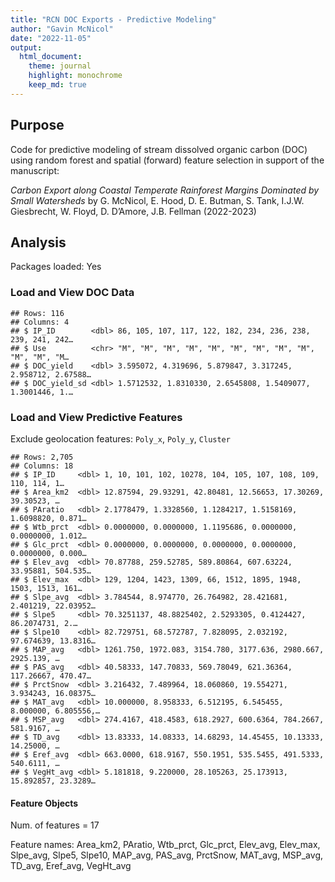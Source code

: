 ```yaml
---
title: "RCN DOC Exports - Predictive Modeling"
author: "Gavin McNicol"
date: "2022-11-05"
output: 
  html_document:
    theme: journal
    highlight: monochrome
    keep_md: true
---
```




## Purpose

Code for predictive modeling of stream dissolved organic carbon (DOC) using random forest and spatial (forward) feature selection in support of the manuscript:

*Carbon Export along Coastal Temperate Rainforest Margins Dominated by Small Watersheds* by G. McNicol, E. Hood, D. E. Butman, S. Tank, I.J.W. Giesbrecht, W. Floyd, D. D’Amore, J.B. Fellman (2022-2023)

## Analysis



Packages loaded: Yes



### Load and View DOC Data


```
## Rows: 116
## Columns: 4
## $ IP_ID        <dbl> 86, 105, 107, 117, 122, 182, 234, 236, 238, 239, 241, 242…
## $ Use          <chr> "M", "M", "M", "M", "M", "M", "M", "M", "M", "M", "M", "M…
## $ DOC_yield    <dbl> 3.595072, 4.319696, 5.879847, 3.317245, 2.958712, 2.67588…
## $ DOC_yield_sd <dbl> 1.5712532, 1.8310330, 2.6545808, 1.5409077, 1.3001446, 1.…
```


### Load and View Predictive Features

Exclude geolocation features: `Poly_x`, `Poly_y`, `Cluster`


```
## Rows: 2,705
## Columns: 18
## $ IP_ID     <dbl> 1, 10, 101, 102, 10278, 104, 105, 107, 108, 109, 110, 114, 1…
## $ Area_km2  <dbl> 12.87594, 29.93291, 42.80481, 12.56653, 17.30269, 39.30523, …
## $ PAratio   <dbl> 2.1778479, 1.3328560, 1.1284217, 1.5158169, 1.6098820, 0.871…
## $ Wtb_prct  <dbl> 0.0000000, 0.0000000, 1.1195686, 0.0000000, 0.0000000, 1.012…
## $ Glc_prct  <dbl> 0.0000000, 0.0000000, 0.0000000, 0.0000000, 0.0000000, 0.000…
## $ Elev_avg  <dbl> 70.87788, 259.52785, 589.80864, 607.63224, 33.95881, 504.535…
## $ Elev_max  <dbl> 129, 1204, 1423, 1309, 66, 1512, 1895, 1948, 1503, 1513, 161…
## $ Slpe_avg  <dbl> 3.784544, 8.974770, 26.764982, 28.421681, 2.401219, 22.03952…
## $ Slpe5     <dbl> 70.3251137, 48.8825402, 2.5293305, 0.4124427, 86.2074731, 2.…
## $ Slpe10    <dbl> 82.729751, 68.572787, 7.828095, 2.032192, 97.674639, 13.8316…
## $ MAP_avg   <dbl> 1261.750, 1972.083, 3154.780, 3177.636, 2980.667, 2925.139, …
## $ PAS_avg   <dbl> 40.58333, 147.70833, 569.78049, 621.36364, 117.26667, 470.47…
## $ PrctSnow  <dbl> 3.216432, 7.489964, 18.060860, 19.554271, 3.934243, 16.08375…
## $ MAT_avg   <dbl> 10.000000, 8.958333, 6.512195, 6.545455, 8.000000, 6.805556,…
## $ MSP_avg   <dbl> 274.4167, 418.4583, 618.2927, 600.6364, 784.2667, 581.9167, …
## $ TD_avg    <dbl> 13.83333, 14.08333, 14.68293, 14.45455, 10.13333, 14.25000, …
## $ Eref_avg  <dbl> 663.0000, 618.9167, 550.1951, 535.5455, 491.5333, 540.6111, …
## $ VegHt_avg <dbl> 5.181818, 9.220000, 28.105263, 25.173913, 15.892857, 23.3289…
```

#### Feature Objects



Num. of features = 17  

Feature names: Area_km2, PAratio, Wtb_prct, Glc_prct, Elev_avg, Elev_max, Slpe_avg, Slpe5, Slpe10, MAP_avg, PAS_avg, PrctSnow, MAT_avg, MSP_avg, TD_avg, Eref_avg, VegHt_avg





